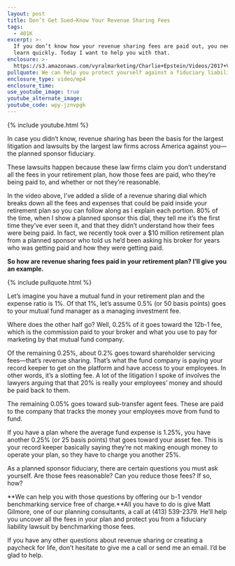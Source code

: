 ```yaml
---
layout: post
title: Don’t Get Sued—Know Your Revenue Sharing Fees
tags:
  - 401K
excerpt: >-
  If you don’t know how your revenue sharing fees are paid out, you need to
  learn quickly. Today I want to help you with that.
enclosure: >-
  https://s3.amazonaws.com/vyralmarketing/Charlie+Epstein/Videos/2017+Videos/Automatic+Rebalancing+-+The+401K+Coach.mp4
pullquote: We can help you protect yourself against a fiduciary liability lawsuit.
enclosure_type: video/mp4
enclosure_time:
use_youtube_image: true
youtube_alternate_image:
youtube_code: wpy-jznvpgk
---
```



{% include youtube.html %}

In case you didn’t know, revenue sharing has been the basis for the largest litigation and lawsuits by the largest law firms across America against you—the planned sponsor fiduciary.

These lawsuits happen because these law firms claim you don’t understand all the fees in your retirement plan, how those fees are paid, who they’re being paid to, and whether or not they’re reasonable.

In the video above, I’ve added a slide of a revenue sharing dial which breaks down all the fees and expenses that could be paid inside your retirement plan so you can follow along as I explain each portion. 80% of the time, when I show a planned sponsor this dial, they tell me it’s the first time they’ve ever seen it, and that they didn’t understand how their fees were being paid. In fact, we recently took over a $10 million retirement plan from a planned sponsor who told us he’d been asking his broker for years who was getting paid and how they were getting paid.

**So how are revenue sharing fees paid in your retirement plan? I’ll give you an example.**

{% include<strong> </strong>pullquote.html %}

Let’s imagine you have a mutual fund in your retirement plan and the expense ratio is 1%. Of that 1%, let’s assume 0.5% (or 50 basis points) goes to your mutual fund manager as a managing investment fee.

Where does the other half go? Well, 0.25% of it goes toward the 12b-1 fee, which is the commission paid to your broker and what you use to pay for marketing by that mutual fund company.

Of the remaining 0.25%, about 0.2% goes toward shareholder servicing fees—that’s revenue sharing. That’s what the fund company is paying your record keeper to get on the platform and have access to your employees. In other words, it’s a slotting fee. A lot of the litigation I spoke of involves the lawyers arguing that that 20% is really your employees’ money and should be paid back to them.

The remaining 0.05% goes toward sub-transfer agent fees. These are paid to the company that tracks the money your employees move from fund to fund.

If you have a plan where the average fund expense is 1.25%, you have another 0.25% (or 25 basis points) that goes toward your asset fee. This is your record keeper basically saying they’re not making enough money to operate your plan, so they have to charge you another 25%.

As a planned sponsor fiduciary, there are certain questions you must ask yourself. Are those fees reasonable? Can you reduce those fees? If so, how?

**We can help you with those questions by offering our b-1 vendor benchmarking service free of charge.**All you have to do is give Matt Gilmore, one of our planning consultants, a call at (413) 539-2379. He’ll help you uncover all the fees in your plan and protect you from a fiduciary liability lawsuit by benchmarking those fees.

If you have any other questions about revenue sharing or creating a paycheck for life, don’t hesitate to give me a call or send me an email. I’d be glad to help.